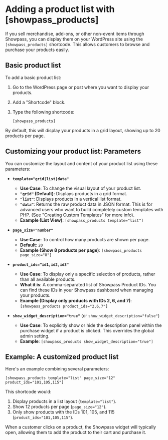 # Adding a product list with [showpass_products]

If you sell merchandise, add-ons, or other non-event items through Showpass, you can display them on your WordPress site using the `[showpass_products]` shortcode. This allows customers to browse and purchase your products easily.

## Basic product list

To add a basic product list:

1.  Go to the WordPress page or post where you want to display your products.
2.  Add a "Shortcode" block.
3.  Type the following shortcode:

    `[showpass_products]`

By default, this will display your products in a grid layout, showing up to 20 products per page.

## Customizing your product list: Parameters

You can customize the layout and content of your product list using these parameters:

- **`template="grid|list|data"`**

  - **Use Case**: To change the visual layout of your product list.
  - **`"grid"` (Default)**: Displays products in a grid format.
  - **`"list"`**: Displays products in a vertical list format.
  - **`"data"`**: Returns the raw product data in JSON format. This is for advanced users who want to build completely custom templates with PHP. (See "Creating Custom Templates" for more info).
  - **Example (List View)**: `[showpass_products template="list"]`

- **`page_size="number"`**

  - **Use Case**: To control how many products are shown per page.
  - **Default**: `20`
  - **Example (Show 8 products per page)**: `[showpass_products page_size="8"]`

- **`product_ids="id1,id2,id3"`**

  - **Use Case**: To display only a specific selection of products, rather than all available products.
  - **What it is**: A comma-separated list of Showpass Product IDs. You can find these IDs in your Showpass dashboard when managing your products.
  - **Example (Display only products with IDs 2, 6, and 7)**:
    `[showpass_products product_ids="2,6,7"]`

- **`show_widget_description="true"`** (or `show_widget_description="false"`)
  - **Use Case**: To explicitly show or hide the description panel within the purchase widget if a product is clicked. This overrides the global admin setting.
  - **Example**: `[showpass_products show_widget_description="true"]`

## Example: A customized product list

Here's an example combining several parameters:

`[showpass_products template="list" page_size="12" product_ids="101,105,115"]`

This shortcode would:

1.  Display products in a list layout (`template="list"`).
2.  Show 12 products per page (`page_size="12"`).
3.  Only show products with the IDs 101, 105, and 115 (`product_ids="101,105,115"`).

When a customer clicks on a product, the Showpass widget will typically open, allowing them to add the product to their cart and purchase it.
